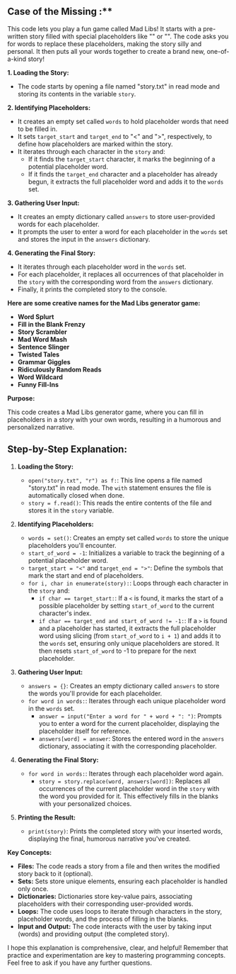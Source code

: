 ## Case of the Missing <Artifact>:**

This code lets you play a fun game called Mad Libs! It starts with a pre-written story filled with special placeholders like "<adjective>" or "<noun>". The code asks you for words to replace these placeholders, making the story silly and personal. It then puts all your words together to create a brand new, one-of-a-kind story!

**1. Loading the Story:**
   - The code starts by opening a file named "story.txt" in read mode and storing its contents in the variable `story`.

**2. Identifying Placeholders:**
   - It creates an empty set called `words` to hold placeholder words that need to be filled in.
   - It sets `target_start` and `target_end` to "<" and ">", respectively, to define how placeholders are marked within the story.
   - It iterates through each character in the `story` and:
     - If it finds the `target_start` character, it marks the beginning of a potential placeholder word.
     - If it finds the `target_end` character and a placeholder has already begun, it extracts the full placeholder word and adds it to the `words` set.

**3. Gathering User Input:**
   - It creates an empty dictionary called `answers` to store user-provided words for each placeholder.
   - It prompts the user to enter a word for each placeholder in the `words` set and stores the input in the `answers` dictionary.

**4. Generating the Final Story:**
   - It iterates through each placeholder word in the `words` set.
   - For each placeholder, it replaces all occurrences of that placeholder in the `story` with the corresponding word from the `answers` dictionary.
   - Finally, it prints the completed story to the console.

**Here are some creative names for the Mad Libs generator game:**

- **Word Splurt**
- **Fill in the Blank Frenzy**
- **Story Scrambler**
- **Mad Word Mash**
- **Sentence Slinger**
- **Twisted Tales**
- **Grammar Giggles**
- **Ridiculously Random Reads**
- **Word Wildcard**
- **Funny Fill-Ins**



**Purpose:**

This code creates a Mad Libs generator game, where you can fill in placeholders in a story with your own words, resulting in a humorous and personalized narrative.

## Step-by-Step Explanation:

1. **Loading the Story:**
   - `open("story.txt", "r") as f:`: This line opens a file named "story.txt" in read mode. The `with` statement ensures the file is automatically closed when done.
   - `story = f.read()`: This reads the entire contents of the file and stores it in the `story` variable.

2. **Identifying Placeholders:**
   - `words = set()`: Creates an empty set called `words` to store the unique placeholders you'll encounter.
   - `start_of_word = -1`: Initializes a variable to track the beginning of a potential placeholder word.
   - `target_start = "<"` and `target_end = ">"`: Define the symbols that mark the start and end of placeholders.
   - `for i, char in enumerate(story):`: Loops through each character in the `story` and:
     - `if char == target_start:`: If a `<` is found, it marks the start of a possible placeholder by setting `start_of_word` to the current character's index.
     - `if char == target_end and start_of_word != -1:`: If a `>` is found and a placeholder has started, it extracts the full placeholder word using slicing (from `start_of_word` to `i + 1`) and adds it to the `words` set, ensuring only unique placeholders are stored. It then resets `start_of_word` to -1 to prepare for the next placeholder.

3. **Gathering User Input:**
   - `answers = {}`: Creates an empty dictionary called `answers` to store the words you'll provide for each placeholder.
   - `for word in words:`: Iterates through each unique placeholder word in the `words` set.
     - `answer = input("Enter a word for " + word + ": ")`: Prompts you to enter a word for the current placeholder, displaying the placeholder itself for reference.
     - `answers[word] = answer`: Stores the entered word in the `answers` dictionary, associating it with the corresponding placeholder.

4. **Generating the Final Story:**
   - `for word in words:`: Iterates through each placeholder word again.
     - `story = story.replace(word, answers[word])`: Replaces all occurrences of the current placeholder word in the `story` with the word you provided for it. This effectively fills in the blanks with your personalized choices.

5. **Printing the Result:**
   - `print(story)`: Prints the completed story with your inserted words, displaying the final, humorous narrative you've created.

**Key Concepts:**

- **Files:** The code reads a story from a file and then writes the modified story back to it (optional).
- **Sets:** Sets store unique elements, ensuring each placeholder is handled only once.
- **Dictionaries:** Dictionaries store key-value pairs, associating placeholders with their corresponding user-provided words.
- **Loops:** The code uses loops to iterate through characters in the story, placeholder words, and the process of filling in the blanks.
- **Input and Output:** The code interacts with the user by taking input (words) and providing output (the completed story).

I hope this explanation is comprehensive, clear, and helpful! Remember that practice and experimentation are key to mastering programming concepts. Feel free to ask if you have any further questions.
